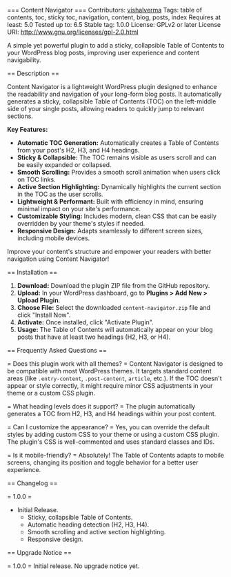 === Content Navigator ===
Contributors: [vishalverma](https://github.com/vishalverma777)
Tags: table of contents, toc, sticky toc, navigation, content, blog, posts, index
Requires at least: 5.0
Tested up to: 6.5
Stable tag: 1.0.0
License: GPLv2 or later
License URI: http://www.gnu.org/licenses/gpl-2.0.html

A simple yet powerful plugin to add a sticky, collapsible Table of Contents to your WordPress blog posts, improving user experience and content navigability.

== Description ==

Content Navigator is a lightweight WordPress plugin designed to enhance the readability and navigation of your long-form blog posts. It automatically generates a sticky, collapsible Table of Contents (TOC) on the left-middle side of your single posts, allowing readers to quickly jump to relevant sections.

**Key Features:**

* **Automatic TOC Generation:** Automatically creates a Table of Contents from your post's H2, H3, and H4 headings.
* **Sticky & Collapsible:** The TOC remains visible as users scroll and can be easily expanded or collapsed.
* **Smooth Scrolling:** Provides a smooth scroll animation when users click on TOC links.
* **Active Section Highlighting:** Dynamically highlights the current section in the TOC as the user scrolls.
* **Lightweight & Performant:** Built with efficiency in mind, ensuring minimal impact on your site's performance.
* **Customizable Styling:** Includes modern, clean CSS that can be easily overridden by your theme's styles if needed.
* **Responsive Design:** Adapts seamlessly to different screen sizes, including mobile devices.

Improve your content's structure and empower your readers with better navigation using Content Navigator!

== Installation ==

1.  **Download:** Download the plugin ZIP file from the GitHub repository.
2.  **Upload:** In your WordPress dashboard, go to **Plugins > Add New > Upload Plugin**.
3.  **Choose File:** Select the downloaded `content-navigator.zip` file and click "Install Now".
4.  **Activate:** Once installed, click "Activate Plugin".
5.  **Usage:** The Table of Contents will automatically appear on your blog posts that have at least two headings (H2, H3, or H4).

== Frequently Asked Questions ==

= Does this plugin work with all themes? =
Content Navigator is designed to be compatible with most WordPress themes. It targets standard content areas (like `.entry-content`, `.post-content`, `article`, etc.). If the TOC doesn't appear or style correctly, it might require minor CSS adjustments in your theme or a custom CSS plugin.

= What heading levels does it support? =
The plugin automatically generates a TOC from H2, H3, and H4 headings within your post content.

= Can I customize the appearance? =
Yes, you can override the default styles by adding custom CSS to your theme or using a custom CSS plugin. The plugin's CSS is well-commented and uses standard classes and IDs.

= Is it mobile-friendly? =
Absolutely! The Table of Contents adapts to mobile screens, changing its position and toggle behavior for a better user experience.

== Changelog ==

= 1.0.0 =
* Initial Release.
    * Sticky, collapsible Table of Contents.
    * Automatic heading detection (H2, H3, H4).
    * Smooth scrolling and active section highlighting.
    * Responsive design.

== Upgrade Notice ==

= 1.0.0 =
Initial release. No upgrade notice yet.
